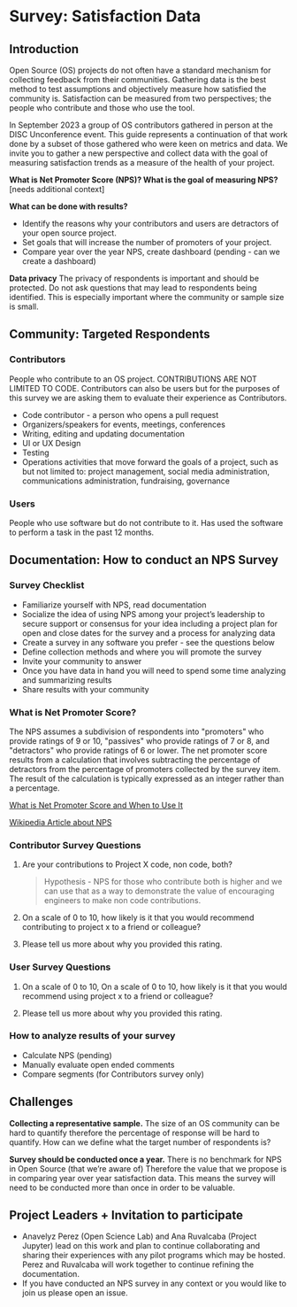 # Survey: Satisfaction Data

## Introduction

Open Source (OS) projects do not often have a standard mechanism for collecting
feedback from their communities. Gathering data is the best method to test
assumptions and objectively measure how satisfied the community is. Satisfaction
can be measured from two perspectives; the people who contribute and those who
use the tool.

In September 2023 a group of OS contributors gathered in person at the DISC
Unconference event. This guide represents a continuation of that work done by a
subset of those gathered who were keen on metrics and data. We invite you to
gather a new perspective and collect data with the goal of measuring
satisfaction trends as a measure of the health of your project.

**What is Net Promoter Score (NPS)? What is the goal of measuring NPS?**
[needs additional context]

**What can be done with results?**

- Identify the reasons why your contributors and users are detractors of your
  open source project.
- Set goals that will increase the number of promoters of your project.
- Compare year over the year NPS, create dashboard (pending - can we create a
  dashboard)

**Data privacy** The privacy of respondents is important and should be
protected. Do not ask questions that may lead to respondents being identified.
This is especially important where the community or sample size is small.

## Community: Targeted Respondents

### Contributors

People who contribute to an OS project. CONTRIBUTIONS ARE NOT LIMITED TO CODE.
Contributors can also be users but for the purposes of this survey we are asking
them to evaluate their experience as Contributors.

- Code contributor - a person who opens a pull request
- Organizers/speakers for events, meetings, conferences
- Writing, editing and updating documentation
- UI or UX Design
- Testing
- Operations activities that move forward the goals of a project, such as but
  not limited to: project management, social media administration,
  communications administration, fundraising, governance

### Users

People who use software but do not contribute to it. Has used the software to
perform a task in the past 12 months.

## Documentation: How to conduct an NPS Survey

### Survey Checklist

- Familiarize yourself with NPS, read documentation
- Socialize the idea of using NPS among your project’s leadership to secure
  support or consensus for your idea including a project plan for open and close
  dates for the survey and a process for analyzing data
- Create a survey in any software you prefer - see the questions below
- Define collection methods and where you will promote the survey
- Invite your community to answer
- Once you have data in hand you will need to spend some time analyzing and
  summarizing results
- Share results with your community

### What is Net Promoter Score?

The NPS assumes a subdivision of respondents into "promoters" who provide
ratings of 9 or 10, "passives" who provide ratings of 7 or 8, and "detractors"
who provide ratings of 6 or lower. The net promoter score results from a
calculation that involves subtracting the percentage of detractors from the
percentage of promoters collected by the survey item. The result of the
calculation is typically expressed as an integer rather than a percentage.

[What is Net Promoter Score and When to Use
It](https://chartio.com/learn/product-analytics/what-is-net-promoter-score-nps/)

[Wikipedia Article about NPS](https://en.wikipedia.org/wiki/Net_promoter_score)

### Contributor Survey Questions

1. Are your contributions to Project X code, non code, both?

    > Hypothesis - NPS for those who contribute both is higher and we can use
    > that as a way to demonstrate the value of encouraging engineers to make
    > non code contributions.

2. On a scale of 0 to 10, how likely is it that you would recommend contributing
   to project x to a friend or colleague?

3. Please tell us more about why you provided this rating.

### User Survey Questions

1. On a scale of 0 to 10, On a scale of 0 to 10, how likely is it that you would
   recommend using project x to a friend or colleague?

2. Please tell us more about why you provided this rating.

### How to analyze results of your survey

- Calculate NPS (pending)
- Manually evaluate open ended comments
- Compare segments (for Contributors survey only)

## Challenges

**Collecting a representative sample.** The size of an OS community can be hard
to quantify therefore the percentage of response will be hard to quantify. How
can we define what the target number of respondents is?

**Survey should be conducted once a year.** There is no benchmark for NPS in
Open Source (that we’re aware of) Therefore the value that we propose is in
comparing year over year satisfaction data. This means the survey will need to
be conducted more than once in order to be valuable.

## Project Leaders + Invitation to participate

- Anavelyz Perez (Open Science Lab) and Ana Ruvalcaba (Project Jupyter) lead on
  this work and plan to continue collaborating and sharing their experiences
  with any pilot programs which may be hosted. Perez and Ruvalcaba will work
  together to continue refining the documentation.
- If you have conducted an NPS survey in any context or you would like to join
  us please open an issue.
